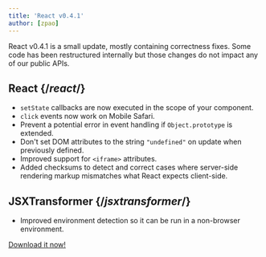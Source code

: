 ```yaml
---
title: 'React v0.4.1'
author: [zpao]
---
```


React v0.4.1 is a small update, mostly containing correctness fixes. Some code has been restructured internally but those changes do not impact any of our public APIs.

## React {/*react*/}

- `setState` callbacks are now executed in the scope of your component.
- `click` events now work on Mobile Safari.
- Prevent a potential error in event handling if `Object.prototype` is extended.
- Don't set DOM attributes to the string `"undefined"` on update when previously defined.
- Improved support for `<iframe>` attributes.
- Added checksums to detect and correct cases where server-side rendering markup mismatches what React expects client-side.

## JSXTransformer {/*jsxtransformer*/}

- Improved environment detection so it can be run in a non-browser environment.

[Download it now!](/downloads.html)
